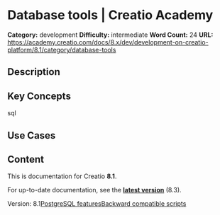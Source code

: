# Database tools | Creatio Academy

**Category:** development **Difficulty:** intermediate **Word Count:** 24
**URL:**
https://academy.creatio.com/docs/8.x/dev/development-on-creatio-platform/8.1/category/database-tools

## Description

## Key Concepts

sql

## Use Cases

## Content

This is documentation for Creatio **8.1**.

For up-to-date documentation, see the
**[latest version](/docs/8.x/dev/development-on-creatio-platform/category/database-tools)**
(8.3).

Version:
8.1[PostgreSQL features](/docs/8.x/dev/development-on-creatio-platform/8.1/category/postgresql-features)[Backward compatible scripts](/docs/8.x/dev/development-on-creatio-platform/8.1/development-tools/database-tools/backward-compatible-sql-scripts)

